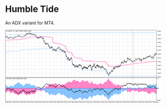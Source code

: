 # Humble Tide
An ADX variant for MT4.

![screenshot](https://raw.githubusercontent.com/humbleai/humbletide/master/EURUSDM1.png)
